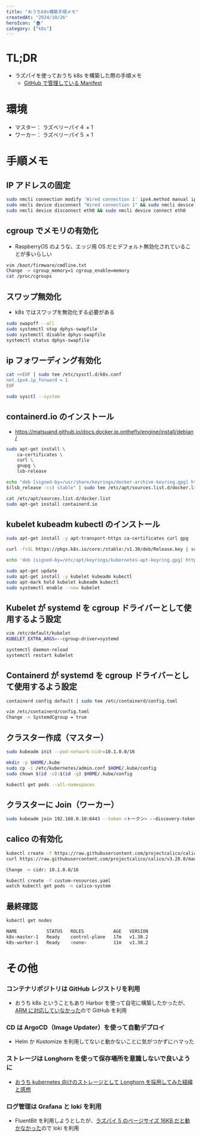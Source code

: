```yaml
---
title: "おうちk8s構築手順メモ"
createdAt: "2024/10/26"
heroIcon: "🏠"
category: ["k8s"]
---
```


# TL;DR

- ラズパイを使っておうち k8s を構築した際の手順メモ
  - [GitHub で管理している Manifest](https://github.com/kenta-ja8/home-k8s.git)

# 環境

- マスター： ラズベリーパイ４ × 1
- ワーカー： ラズベリーパイ５ × 1

# 手順メモ

## IP アドレスの固定

```sh
sudo nmcli connection modify 'Wired connection 1' ipv4.method manual ipv4.addresses 192.168.0.10/24 ipv4.gateway 192.168.0.1 ipv4.dns 1.1.1.1
sudo nmcli device disconnect "Wired connection 1" && sudo nmcli device connect "Wired connection 1"
sudo nmcli device disconnect eth0 && sudo nmcli device connect eth0
```

## cgroup でメモリの有効化

- RaspberryOS のような、エッジ用 OS だとデフォルト無効化されていることが多いらしい

```sh
vim /boot/firmware/cmdline.txt
Change -> cgroup_memory=1 cgroup_enable=memory
cat /proc/cgroups
```

## スワップ無効化

- k8s ではスワップを無効化する必要がある

```sh
sudo swapoff --all
sudo systemctl stop dphys-swapfile
sudo systemctl disable dphys-swapfile
systemctl status dphys-swapfile
```

## ip フォワーディング有効化

```sh
cat <<EOF | sudo tee /etc/sysctl.d/k8s.conf
net.ipv4.ip_forward = 1
EOF

sudo sysctl --system
```

## containerd.io のインストール

- https://matsuand.github.io/docs.docker.jp.onthefly/engine/install/debian/

```sh
sudo apt-get install \
    ca-certificates \
    curl \
    gnupg \
    lsb-release

echo "deb [signed-by=/usr/share/keyrings/docker-archive-keyring.gpg] https://download.docker.com/linux/debian \
$(lsb_release -cs) stable" | sudo tee /etc/apt/sources.list.d/docker.list > /dev/null

cat /etc/apt/sources.list.d/docker.list
sudo apt-get install containerd.io
```

## kubelet kubeadm kubectl のインストール

```sh
sudo apt-get install -y apt-transport-https ca-certificates curl gpg

curl -fsSL https://pkgs.k8s.io/core:/stable:/v1.30/deb/Release.key | sudo gpg --dearmor -o /etc/apt/keyrings/kubernetes-apt-keyring.gpg

echo 'deb [signed-by=/etc/apt/keyrings/kubernetes-apt-keyring.gpg] https://pkgs.k8s.io/core:/stable:/v1.30/deb/ /' | sudo tee /etc/apt/sources.list.d/kubernetes.list

sudo apt-get update
sudo apt-get install -y kubelet kubeadm kubectl
sudo apt-mark hold kubelet kubeadm kubectl
sudo systemctl enable --now kubelet
```

## Kubelet が systemd を cgroup ドライバーとして使用するよう設定

```sh
vim /etc/default/kubelet
KUBELET_EXTRA_ARGS=--cgroup-driver=systemd

systemctl daemon-reload
systemctl restart kubelet
```

## Containerd が systemd を cgroup ドライバーとして使用するよう設定

```sh
containerd config default | sudo tee /etc/containerd/config.toml

vim /etc/containerd/config.toml
Change -> SystemdCgroup = true
```

## クラスター作成（マスター）

```sh
sudo kubeadm init --pod-network-cidr=10.1.0.0/16

mkdir -p $HOME/.kube
sudo cp -i /etc/kubernetes/admin.conf $HOME/.kube/config
sudo chown $(id -u):$(id -g) $HOME/.kube/config

kubectl get pods --all-namespaces
```

## クラスターに Join（ワーカー）

```sh
sudo kubeadm join 192.168.0.10:6443 --token <トークン> --discovery-token-ca-cert-hash sha256:<ハッシュ値>
```

## calico の有効化

```sh
kubectl create -f https://raw.githubusercontent.com/projectcalico/calico/v3.28.0/manifests/tigera-operator.yaml
curl https://raw.githubusercontent.com/projectcalico/calico/v3.28.0/manifests/custom-resources.yaml -O

Change -> cidr: 10.1.0.0/16

kubectl create -f custom-resources.yaml
watch kubectl get pods -n calico-system
```

## 最終確認

```sh
kubectl get nodes

NAME           STATUS   ROLES           AGE   VERSION
k8s-master-1   Ready    control-plane   17m   v1.30.2
k8s-worker-1   Ready    <none>          11m   v1.30.2
```

# その他

### コンテナリポジトリは GitHub レジストリを利用

- おうち k8s ということもあり Harbor を使って自宅に構築したかったが、[ARM に対応していなかった](https://github.com/goharbor/harbor-arm/issues/31)ので GitHub を利用

### CD は ArgoCD（Image Updater）を使って自動デプロイ

- Helm か Kustomize を利用してないと動かないことに気がつかずにハマった

### ストレージは Longhorn を使って保存場所を意識しないで良いように

- [おうち kubernetes 向けのストレージとして Longhorn を採用してみた経緯と感想](https://light-of-moe.ddo.jp/~sakura/diary/?p=1575)

### ログ管理は Grafana と loki を利用

- FluentBit を利用しようとしたが、[ラズパイ 5 のページサイズ 16KB だと動かなかった](https://github.com/fluent/fluent-bit/issues/5778)ので loki を利用
